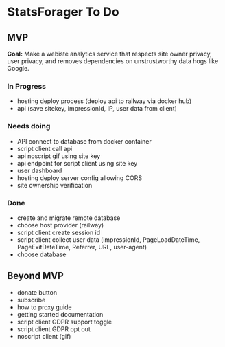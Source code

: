 # StatsForager To Do

## MVP
**Goal:** Make a webiste analytics service that respects site owner privacy, user privacy,
and removes dependencies on unstrustworthy data hogs like Google.

### In Progress
- hosting deploy process (deploy api to railway via docker hub)
- api (save sitekey, impressionId, IP, user data from client)

### Needs doing
- API connect to database from docker container
- script client call api
- api noscript gif using site key
- api endpoint for script client using site key
- user dashboard
- hosting deploy server config allowing CORS
- site ownership verification

### Done
- create and migrate remote database
- choose host provider (railway)
- script client create session id
- script client collect user data (impressionId, PageLoadDateTime, PageExitDateTime, Referrer, URL, user-agent)
- choose database

## Beyond MVP

- donate button
- subscribe
- how to proxy guide
- getting started documentation
- script client GDPR support toggle
- script client GDPR opt out
- noscript client (gif)
